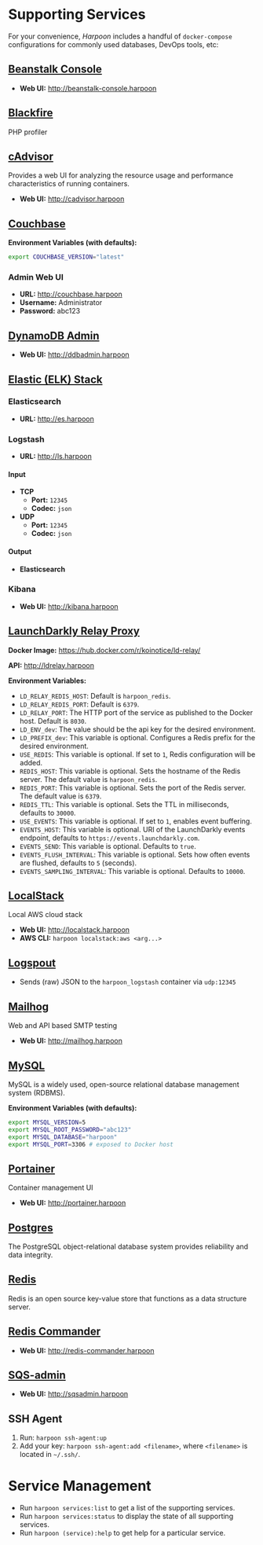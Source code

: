 # Supporting Services

For your convenience, _Harpoon_ includes a handful of `docker-compose`
configurations for commonly used databases, DevOps tools, etc:

## [Beanstalk Console](https://github.com/ptrofimov/beanstalk_console)

* **Web UI:** http://beanstalk-console.harpoon

## [Blackfire](https://blackfire.io/)

PHP profiler

## [cAdvisor](https://github.com/google/cadvisor)

Provides a web UI for analyzing the resource usage and performance
characteristics of running containers.

* **Web UI:** http://cadvisor.harpoon

## [Couchbase](https://hub.docker.com/_/couchbase/)

**Environment Variables (with defaults):**

```bash
export COUCHBASE_VERSION="latest"
```

### Admin Web UI

* **URL:** http://couchbase.harpoon
* **Username:** Administrator
* **Password:** abc123

## [DynamoDB Admin](https://github.com/koinotice/dynamodb-admin)

* **Web UI:** http://ddbadmin.harpoon

## [Elastic (ELK) Stack](https://www.elastic.co)

### Elasticsearch

* **URL:** http://es.harpoon

### Logstash

* **URL:** http://ls.harpoon

#### Input
* **TCP**
  * **Port:** `12345`
  * **Codec:** `json`
* **UDP**
  * **Port:** `12345`
  * **Codec:** `json`

#### Output
* **Elasticsearch**

### Kibana

* **Web UI:** http://kibana.harpoon


## [LaunchDarkly Relay Proxy](https://github.com/launchdarkly/ld-relay)

**Docker Image:** https://hub.docker.com/r/koinotice/ld-relay/

**API:** http://ldrelay.harpoon

**Environment Variables:**

* `LD_RELAY_REDIS_HOST`: Default is `harpoon_redis`.
* `LD_RELAY_REDIS_PORT`: Default is `6379`.
* `LD_RELAY_PORT`: The HTTP port of the service as published to the
  Docker host. Default is `8030`.
* `LD_ENV_dev`: The value should be the api key for the desired
  environment.
* `LD_PREFIX_dev`: This variable is optional. Configures a Redis prefix
  for the desired environment.
* `USE_REDIS`: This variable is optional. If set to `1`, Redis
  configuration will be added.
* `REDIS_HOST`: This variable is optional. Sets the hostname of the
  Redis server. The default value is `harpoon_redis`.
* `REDIS_PORT`: This variable is optional. Sets the port of the Redis
  server. The default value is `6379`.
* `REDIS_TTL`: This variable is optional. Sets the TTL in milliseconds,
  defaults to `30000`.
* `USE_EVENTS`: This variable is optional. If set to `1`, enables event
  buffering.
* `EVENTS_HOST`: This variable is optional. URI of the LaunchDarkly
  events endpoint, defaults to `https://events.launchdarkly.com`.
* `EVENTS_SEND`: This variable is optional. Defaults to `true`.
* `EVENTS_FLUSH_INTERVAL`: This variable is optional. Sets how often
  events are flushed, defaults to `5` (seconds).
* `EVENTS_SAMPLING_INTERVAL`: This variable is optional. Defaults to
  `10000`.


## [LocalStack](https://github.com/localstack/localstack)

Local AWS cloud stack

* **Web UI:** http://localstack.harpoon
* **AWS CLI:** `harpoon localstack:aws <arg...>`

## [Logspout](https://github.com/gliderlabs/logspout)

* Sends (raw) JSON to the `harpoon_logstash` container via `udp:12345`

## [Mailhog](https://hub.docker.com/r/mailhog/mailhog/)

Web and API based SMTP testing

* **Web UI:** http://mailhog.harpoon

## [MySQL](https://hub.docker.com/_/mysql/)

MySQL is a widely used, open-source relational database management
system (RDBMS).

**Environment Variables (with defaults):**

```bash
export MYSQL_VERSION=5
export MYSQL_ROOT_PASSWORD="abc123"
export MYSQL_DATABASE="harpoon"
export MYSQL_PORT=3306 # exposed to Docker host
```

## [Portainer](https://portainer.io)

Container management UI

* **Web UI:** http://portainer.harpoon

## [Postgres](https://hub.docker.com/_/postgres/)

The PostgreSQL object-relational database system provides reliability
and data integrity.

## [Redis](https://hub.docker.com/_/redis/)

Redis is an open source key-value store that functions as a data
structure server.

## [Redis Commander](https://github.com/joeferner/redis-commander)

* **Web UI:** http://redis-commander.harpoon

## [SQS-admin](https://github.com/koinotice/sqs-admin)

* **Web UI:** http://sqsadmin.harpoon

## SSH Agent

1. Run: `harpoon ssh-agent:up`
2. Add your key: `harpoon ssh-agent:add <filename>`, where `<filename>`
   is located in `~/.ssh/`.

# Service Management

* Run `harpoon services:list` to get a list of the supporting services.
* Run `harpoon services:status` to display the state of all supporting
  services.
* Run `harpoon (service):help` to get help for a particular service.

